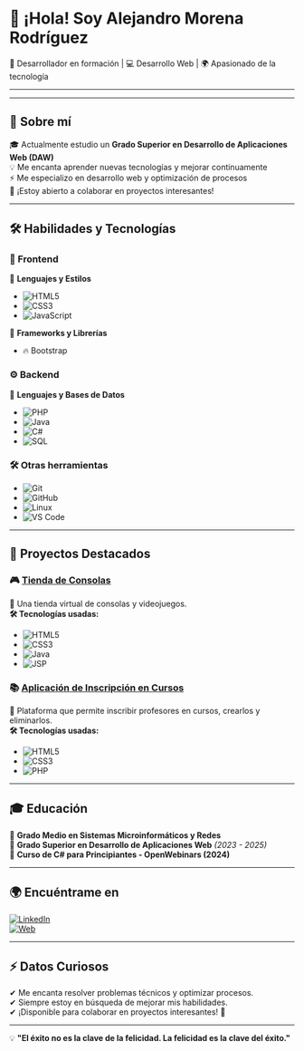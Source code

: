 # 👋 ¡Hola! Soy Alejandro Morena Rodríguez  

🚀 Desarrollador en formación | 💻 Desarrollo Web | 🌍 Apasionado de la tecnología  

---

---

## 🚀 Sobre mí  
🎓 Actualmente estudio un **Grado Superior en Desarrollo de Aplicaciones Web (DAW)**  
💡 Me encanta aprender nuevas tecnologías y mejorar continuamente  
⚡ Me especializo en desarrollo web y optimización de procesos  
🤝 ¡Estoy abierto a colaborar en proyectos interesantes!  

---

## 🛠 Habilidades y Tecnologías  

### 🎨 Frontend  
🔹 **Lenguajes y Estilos**  
- ![HTML5](https://img.shields.io/badge/HTML5-E34F26?style=for-the-badge&logo=html5&logoColor=white)  
- ![CSS3](https://img.shields.io/badge/CSS3-1572B6?style=for-the-badge&logo=css3&logoColor=white)  
- ![JavaScript](https://img.shields.io/badge/JavaScript-F7DF1E?style=for-the-badge&logo=javascript&logoColor=black)  

🔹 **Frameworks y Librerías**  
- 🔥 Bootstrap  

### ⚙ Backend  
🔹 **Lenguajes y Bases de Datos**  
- ![PHP](https://img.shields.io/badge/PHP-777BB4?style=for-the-badge&logo=php&logoColor=white)  
- ![Java](https://img.shields.io/badge/Java-007396?style=for-the-badge&logo=java&logoColor=white)  
- ![C#](https://img.shields.io/badge/C%23-239120?style=for-the-badge&logo=c-sharp&logoColor=white)  
- ![SQL](https://img.shields.io/badge/SQL-4479A1?style=for-the-badge&logo=Microsoft%20SQL%20Server&logoColor=white)  

 

### 🛠 Otras herramientas  
- ![Git](https://img.shields.io/badge/Git-F05032?style=for-the-badge&logo=git&logoColor=white)  
- ![GitHub](https://img.shields.io/badge/GitHub-181717?style=for-the-badge&logo=github&logoColor=white)  
- ![Linux](https://img.shields.io/badge/Linux-FCC624?style=for-the-badge&logo=linux&logoColor=black)  
- ![VS Code](https://img.shields.io/badge/VS%20Code-007ACC?style=for-the-badge&logo=visual-studio-code&logoColor=white)  

---

## 📌 Proyectos Destacados  

### 🎮 [Tienda de Consolas](https://github.com/AlexMorena/TiendaConsolas)  
🛒 Una tienda virtual de consolas y videojuegos.  
**🛠 Tecnologías usadas:**  
- ![HTML5](https://img.shields.io/badge/HTML5-E34F26?style=for-the-badge&logo=html5&logoColor=white)  
- ![CSS3](https://img.shields.io/badge/CSS3-1572B6?style=for-the-badge&logo=css3&logoColor=white)  
- ![Java](https://img.shields.io/badge/Java-007396?style=for-the-badge&logo=java&logoColor=white)  
- ![JSP](https://img.shields.io/badge/JSP-007396?style=for-the-badge&logo=java&logoColor=white)  

### 📚 [Aplicación de Inscripción en Cursos](https://github.com/AlexMorena/GestionCursosProfesores)  
📖 Plataforma que permite inscribir profesores en cursos, crearlos y eliminarlos.  
**🛠 Tecnologías usadas:**  
- ![HTML5](https://img.shields.io/badge/HTML5-E34F26?style=for-the-badge&logo=html5&logoColor=white)  
- ![CSS3](https://img.shields.io/badge/CSS3-1572B6?style=for-the-badge&logo=css3&logoColor=white)  
- ![PHP](https://img.shields.io/badge/PHP-777BB4?style=for-the-badge&logo=php&logoColor=white)  

---

## 🎓 Educación  
📌 **Grado Medio en Sistemas Microinformáticos y Redes**  
📌 **Grado Superior en Desarrollo de Aplicaciones Web** *(2023 - 2025)*  
📌 **Curso de C# para Principiantes - OpenWebinars (2024)**  

---

## 🌍 Encuéntrame en  

[![LinkedIn](https://img.shields.io/badge/LinkedIn-0A66C2?style=for-the-badge&logo=linkedin&logoColor=white)](https://www.linkedin.com/in/alejandro-morena-rodriguez/)  
[![Web](https://img.shields.io/badge/Página%20Web-000000?style=for-the-badge&logo=google-chrome&logoColor=white)](http://www.alexmorena.es)  

---

## ⚡ Datos Curiosos  
✔ Me encanta resolver problemas técnicos y optimizar procesos.  
✔ Siempre estoy en búsqueda de mejorar mis habilidades.  
✔ ¡Disponible para colaborar en proyectos interesantes! 🚀  

---

💡 **"El éxito no es la clave de la felicidad. La felicidad es la clave del éxito."**  
